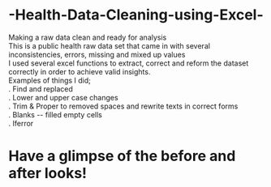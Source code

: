 # -Health-Data-Cleaning-using-Excel-          
Making a raw data clean and ready for analysis    
This is a public health raw data set that came in with several inconsistencies, errors, missing and mixed up values  
I used several excel functions to extract, correct and reform the dataset correctly in order to achieve valid insights.  
Examples of things I did;  
. Find and replaced  
. Lower and upper case changes  
. Trim & Proper to removed spaces and rewrite texts in correct forms  
. Blanks -- filled empty cells  
. Iferror  

# Have a glimpse of the before and after looks! #
